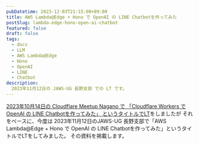 ```yaml
---
pubDatetime: 2023-12-03T21:15:00+09:00
title: AWS Lambda@Edge + Hono で OpenAI の LINE Chatbotを作ってみた
postSlug: lambda-edge-hono-open-ai-chatbot
featured: false
draft: false
tags:
  - docs
  - LLM
  - AWS Lambda@Edge
  - Hono
  - OpenAI
  - LINE
  - Chatbot
description:
  2023年11月12日の JAWS-UG 長野支部 での LT です。
---
```


[2023年10月14日の Cloudflare Meetup Nagano で 「Cloudflare Workers で OpenAI の LINE Chatbotを作ってみた」 というタイトルでLT](./lambda-edge-hono-open-ai-chatbot)をしましたが
それをベースに、今度は 2023年11月12日のJAWS-UG 長野支部で「AWS Lambda@Edge + Hono で OpenAI の LINE Chatbotを作ってみた」というタイトルでLTをしてみました。
その資料を掲載します。

<script defer class="speakerdeck-embed" data-id="412ef5dc37e545c3a068d762cf8c5e6f" data-ratio="1.7772511848341233" src="//speakerdeck.com/assets/embed.js"></script>
